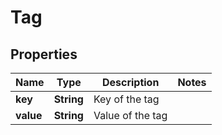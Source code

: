 

# Tag


## Properties

| Name | Type | Description | Notes |
|------------ | ------------- | ------------- | -------------|
|**key** | **String** | Key of the tag |  |
|**value** | **String** | Value of the tag |  |



